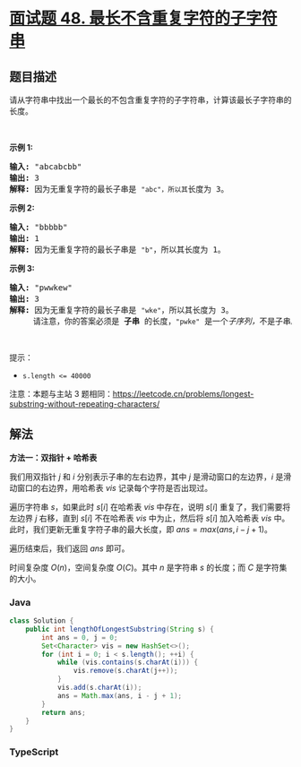 # [面试题 48. 最长不含重复字符的子字符串](https://leetcode.cn/problems/zui-chang-bu-han-zhong-fu-zi-fu-de-zi-zi-fu-chuan-lcof/)

## 题目描述

<p>请从字符串中找出一个最长的不包含重复字符的子字符串，计算该最长子字符串的长度。</p>

<p>&nbsp;</p>

<p><strong>示例&nbsp;1:</strong></p>

<pre><strong>输入: </strong>&quot;abcabcbb&quot;
<strong>输出: </strong>3 
<strong>解释:</strong> 因为无重复字符的最长子串是 <code>&quot;abc&quot;，所以其</code>长度为 3。
</pre>

<p><strong>示例 2:</strong></p>

<pre><strong>输入: </strong>&quot;bbbbb&quot;
<strong>输出: </strong>1
<strong>解释: </strong>因为无重复字符的最长子串是 <code>&quot;b&quot;</code>，所以其长度为 1。
</pre>

<p><strong>示例 3:</strong></p>

<pre><strong>输入: </strong>&quot;pwwkew&quot;
<strong>输出: </strong>3
<strong>解释: </strong>因为无重复字符的最长子串是&nbsp;<code>&quot;wke&quot;</code>，所以其长度为 3。
&nbsp;    请注意，你的答案必须是 <strong>子串 </strong>的长度，<code>&quot;pwke&quot;</code>&nbsp;是一个<em>子序列，</em>不是子串。
</pre>

<p>&nbsp;</p>

<p>提示：</p>

<ul>
	<li><code>s.length &lt;= 40000</code></li>
</ul>

<p>注意：本题与主站 3 题相同：<a href="https://leetcode.cn/problems/longest-substring-without-repeating-characters/">https://leetcode.cn/problems/longest-substring-without-repeating-characters/</a></p>

## 解法

**方法一：双指针 + 哈希表**

我们用双指针 $j$ 和 $i$ 分别表示子串的左右边界，其中 $j$ 是滑动窗口的左边界，$i$ 是滑动窗口的右边界，用哈希表 $vis$ 记录每个字符是否出现过。

遍历字符串 $s$，如果此时 $s[i]$ 在哈希表 $vis$ 中存在，说明 $s[i]$ 重复了，我们需要将左边界 $j$ 右移，直到 $s[i]$ 不在哈希表 $vis$ 中为止，然后将 $s[i]$ 加入哈希表 $vis$ 中。此时，我们更新无重复字符子串的最大长度，即 $ans = max(ans, i - j + 1)$。

遍历结束后，我们返回 $ans$ 即可。

时间复杂度 $O(n)$，空间复杂度 $O(C)$。其中 $n$ 是字符串 $s$ 的长度；而 $C$ 是字符集的大小。

### **Java**

```java
class Solution {
    public int lengthOfLongestSubstring(String s) {
        int ans = 0, j = 0;
        Set<Character> vis = new HashSet<>();
        for (int i = 0; i < s.length(); ++i) {
            while (vis.contains(s.charAt(i))) {
                vis.remove(s.charAt(j++));
            }
            vis.add(s.charAt(i));
            ans = Math.max(ans, i - j + 1);
        }
        return ans;
    }
}
```

### **TypeScript**
